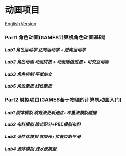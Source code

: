 # 动画项目

[English Version](README.md)

### Part1 角色动画(GAMES计算机角色动画基础)

#### *Lab1 角色运动学 正向运动学 + 逆向运动学*

#### *Lab2 角色动画 动画拼接 + 动画插值过渡 + 可交互动画*

#### *Lab3 角色控制 平衡站立*

#### *LabS 角色蒙皮 线性蒙皮*

### Part2 模拟项目(GAMES基于物理的计算机动画入门)

#### *Lab1 刚体模拟 跳蛙法更新速度+冲量法模拟碰撞*

#### *Lab2 布料模拟 隐式积分+PBD模拟布料*

#### *Lab3 弹性体模拟 有限元+拉普拉斯平滑*

#### *Lab4 流体模拟 浅水波模型*